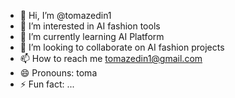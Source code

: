 - 👋 Hi, I’m @tomazedin1
- 👀 I’m interested in AI fashion tools
- 🌱 I’m currently learning AI Platform
- 💞️ I’m looking to collaborate on AI fashion projects
- 📫 How to reach me tomazedin1@gmail.com
- 😄 Pronouns: toma
- ⚡ Fun fact: ...

<!---
tomazedin1/tomazedin1 is a ✨ special ✨ repository because its `README.md` (this file) appears on your GitHub profile.
You can click the Preview link to take a look at your changes.
--->
